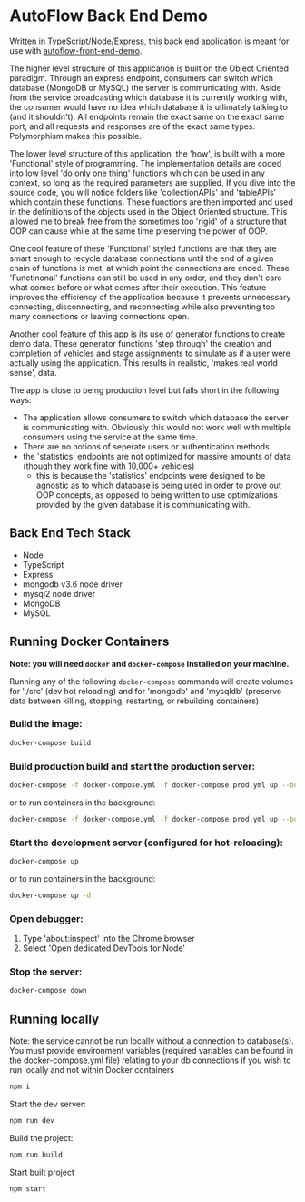 # AutoFlow Back End Demo
Written in TypeScript/Node/Express, this back end application is meant for use with [autoflow-front-end-demo](https://github.com/kwaltersdev/autoflow-front-end-demo).

The higher level structure of this application is built on the Object Oriented paradigm. Through an express endpoint, consumers can switch which database (MongoDB or MySQL) the server is communicating with. Aside from the service broadcasting which database it is currently working with, the consumer would have no idea which database it is utlimately talking to (and it shouldn't). All endpoints remain the exact same on the exact same port, and all requests and responses are of the exact same types. Polymorphism makes this possible.

The lower level structure of this application, the 'how', is built with a more 'Functional' style of programming. The implementation details are coded into low level 'do only one thing' functions which can be used in any context, so long as the required parameters are supplied. If you dive into the source code, you will notice folders like 'collectionAPIs' and 'tableAPIs' which contain these functions. These functions are then imported and used in the definitions of the objects used in the Object Oriented structure. This allowed me to break free from the sometimes too 'rigid' of a structure that OOP can cause while at the same time preserving the power of OOP.

One cool feature of these 'Functional' styled functions are that they are smart enough to recycle database connections until the end of a given chain of functions is met, at which point the connections are ended. These 'Functinonal' functions can still be used in any order, and they don't care what comes before or what comes after their execution. This feature improves the efficiency of the application because it prevents unnecessary connecting, disconnecting, and reconnecting while also preventing too many connections or leaving connections open.

Another cool feature of this app is its use of generator functions to create demo data. These generator functions 'step through' the creation and completion of vehicles and stage assignments to simulate as if a user were actually using the application. This results in realistic, 'makes real world sense', data.

The app is close to being production level but falls short in the following ways:
- The application allows consumers to switch which database the server is communicating with. Obviously this would not work well with multiple consumers using the service at the same time.
- There are no notions of seperate users or authentication methods
- the 'statistics' endpoints are not optimized for massive amounts of data (though they work fine with 10,000+ vehicles)
  - this is because the 'statistics' endpoints were designed to be agnostic as to which database is being used in order to prove out OOP concepts, as opposed to being written to use optimizations provided by the given database it is communicating with.

## Back End Tech Stack

- Node
- TypeScript
- Express
- mongodb v3.6 node driver
- mysql2 node driver 
- MongoDB
- MySQL

## Running Docker Containers
**Note: you will need `docker` and `docker-compose` installed on your machine.**

Running any of the following `docker-compose` commands will create volumes for './src' (dev hot reloading) and for 'mongodb' and 'mysqldb' (preserve data between killing, stopping, restarting, or rebuilding containers)

### Build the image:
```bash
docker-compose build
```

### Build production build and start the production server:
```bash
docker-compose -f docker-compose.yml -f docker-compose.prod.yml up --build 
```
or to run containers in the background:
```bash
docker-compose -f docker-compose.yml -f docker-compose.prod.yml up --build -d
```

### Start the development server (configured for hot-reloading):
```bash
docker-compose up
```
or to run containers in the background:
```bash
docker-compose up -d
```

### Open debugger:
1. Type 'about:inspect' into the Chrome browser
2. Select 'Open dedicated DevTools for Node'

### Stop the server:
```bash
docker-compose down
```

## Running locally
Note: the service cannot be run locally without a connection to database(s). You must provide environment variables (required variables can be found in the docker-compose.yml file) relating to your db connections if you wish to run locally and not within Docker containers

```bash
npm i
```

Start the dev server:
```bash
npm run dev
```

Build the project:
```bash
npm run build
```

Start built project
```bash
npm start
```

